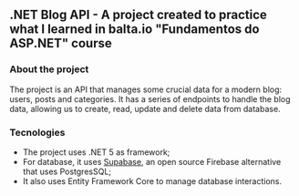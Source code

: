 ## .NET Blog API - A project created to practice what I learned in balta.io "Fundamentos do ASP.NET" course

### About the project
The project is an API that manages some crucial data for a modern blog: users, posts and categories. It has a series of endpoints to handle the blog data, allowing us to create, read, update and delete data from database.

### Tecnologies
- The project uses .NET 5 as framework;
- For database, it uses [Supabase](https://supabase.com/), an open source Firebase alternative that uses PostgresSQL;
- It also uses Entity Framework Core to manage database interactions.
